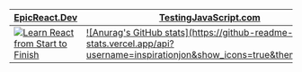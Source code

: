 


<div align="center">
  <table border="0" cellspacing="0" cellpadding="0">
    <thead>
      <tr>
        <th>
          <strong><a href="https://epicreact.dev">EpicReact.Dev</a></strong>
        </th>
        <th>
          <strong><a href="https://testingjavascript.com">TestingJavaScript.com</a></strong>
        </th>
      </tr>
    </thead>
    <tbody>
      <tr>
        <td>
          <a href="https://epicreact.dev">
            <img
              alt="Learn React from Start to Finish"
              src="https://kentcdodds.com/images/epicreact-promo/er-1.gif"
            />
          </a>
        </td>
        <td>
          <a href="https://github.com/inspirationjon">
           ![Anurag's GitHub stats](https://github-readme-stats.vercel.app/api?username=inspirationjon&show_icons=true&theme=react)
          </a>
        </td>
      </tr>
    </tbody>
  </table>
</div>

